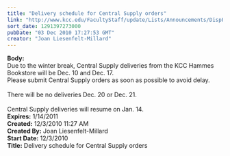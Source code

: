 ```yaml
---
title: "Delivery schedule for Central Supply orders"
link: "http://www.kcc.edu/FacultyStaff/update/Lists/Announcements/DispForm.aspx?ID=20"
sort_date: 1291397273000
pubDate: "03 Dec 2010 17:27:53 GMT"
creator: "Joan Liesenfelt-Millard"
---
```


<div><b>Body:</b> <div class=ExternalClass98FE7A2579AF462A96D259B54EFD2325><div>Due to the winter break, Central Supply deliveries from the KCC Hammes Bookstore will be Dec. 10 and Dec. 17.<br></div>
<div>Please submit Central Supply orders as soon as possible to avoid delay.</div>
<div><br>There will be no deliveries Dec. 20 or Dec. 21. </div>
<div><br>Central Supply deliveries will resume on Jan. 14.</div></div></div>
<div><b>Expires:</b> 1/14/2011</div>
<div><b>Created:</b> 12/3/2010 11:27 AM</div>
<div><b>Created By:</b> Joan Liesenfelt-Millard</div>
<div><b>Start Date:</b> 12/3/2010</div>
<div><b>Title:</b> Delivery schedule for Central Supply orders</div>

